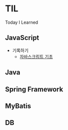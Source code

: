 # TIL
Today I Learned

## JavaScript
* 기록하기
  * [자바스크립트 기초](https://github.com/keonmon/TIL/blob/main/JavaScript/js_basic.md)


## Java

## Spring Framework

## MyBatis

## DB

